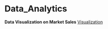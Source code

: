 # Data_Analytics
**Data Visualization on Market Sales** 
[Visualization](https://github.com/AfsalAbbas/data_analytics/blob/main/market_sales.ipynb)
